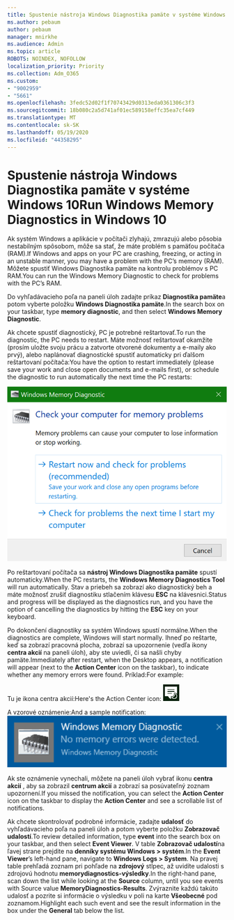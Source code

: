 ```yaml
---
title: Spustenie nástroja Windows Diagnostika pamäte v systéme Windows 10
ms.author: pebaum
author: pebaum
manager: mnirkhe
ms.audience: Admin
ms.topic: article
ROBOTS: NOINDEX, NOFOLLOW
localization_priority: Priority
ms.collection: Adm_O365
ms.custom:
- "9002959"
- "5661"
ms.openlocfilehash: 3fedc52d02f1f70743429d0313eda0361306c3f3
ms.sourcegitcommit: 18b080c2a5d741af01ec589158effc35ea7cf449
ms.translationtype: MT
ms.contentlocale: sk-SK
ms.lasthandoff: 05/19/2020
ms.locfileid: "44358295"
---
```

# <a name="run-windows-memory-diagnostics-in-windows-10"></a><span data-ttu-id="28663-102">Spustenie nástroja Windows Diagnostika pamäte v systéme Windows 10</span><span class="sxs-lookup"><span data-stu-id="28663-102">Run Windows Memory Diagnostics in Windows 10</span></span>

<span data-ttu-id="28663-103">Ak systém Windows a aplikácie v počítači zlyhajú, zmrazujú alebo pôsobia nestabilným spôsobom, môže sa stať, že máte problém s pamäťou počítača (RAM).</span><span class="sxs-lookup"><span data-stu-id="28663-103">If Windows and apps on your PC are crashing, freezing, or acting in an unstable manner, you may have a problem with the PC’s memory (RAM).</span></span> <span data-ttu-id="28663-104">Môžete spustiť Windows Diagnostika pamäte na kontrolu problémov s PC RAM.</span><span class="sxs-lookup"><span data-stu-id="28663-104">You can run the Windows Memory Diagnostic to check for problems with the PC’s RAM.</span></span>

<span data-ttu-id="28663-105">Do vyhľadávacieho poľa na paneli úloh zadajte príkaz **Diagnostika pamäte**a potom vyberte položku **Windows Diagnostika pamäte**.</span><span class="sxs-lookup"><span data-stu-id="28663-105">In the search box on your taskbar, type **memory diagnostic**, and then select **Windows Memory Diagnostic**.</span></span> 

<span data-ttu-id="28663-106">Ak chcete spustiť diagnostický, PC je potrebné reštartovať.</span><span class="sxs-lookup"><span data-stu-id="28663-106">To run the diagnostic, the PC needs to restart.</span></span> <span data-ttu-id="28663-107">Máte možnosť reštartovať okamžite (prosím uložte svoju prácu a zatvorte otvorené dokumenty a e-maily ako prvý), alebo naplánovať diagnostické spustiť automaticky pri ďalšom reštartovaní počítača:</span><span class="sxs-lookup"><span data-stu-id="28663-107">You have the option to restart immediately (please save your work and close open documents and e-mails first), or schedule the diagnostic to run automatically the next time the PC restarts:</span></span>

![Windows Diagnostika pamäte](media/windows-memory-diagnostic.png)

<span data-ttu-id="28663-109">Po reštartovaní počítača sa **nástroj Windows Diagnostika pamäte** spustí automaticky.</span><span class="sxs-lookup"><span data-stu-id="28663-109">When the PC restarts, the **Windows Memory Diagnostics Tool** will run automatically.</span></span> <span data-ttu-id="28663-110">Stav a priebeh sa zobrazí ako diagnostický beh a máte možnosť zrušiť diagnostiku stlačením klávesu **ESC** na klávesnici.</span><span class="sxs-lookup"><span data-stu-id="28663-110">Status and progress will be displayed as the diagnostics run, and you have the option of cancelling the diagnostics by hitting the **ESC** key on your keyboard.</span></span>

<span data-ttu-id="28663-111">Po dokončení diagnostiky sa systém Windows spustí normálne.</span><span class="sxs-lookup"><span data-stu-id="28663-111">When the diagnostics are complete, Windows will start normally.</span></span>
<span data-ttu-id="28663-112">Ihneď po reštarte, keď sa zobrazí pracovná plocha, zobrazí sa upozornenie (vedľa ikony **centra akcií** na paneli úloh), aby ste uviedli, či sa našli chyby pamäte.</span><span class="sxs-lookup"><span data-stu-id="28663-112">Immediately after restart, when the Desktop appears, a notification will appear (next to the **Action Center** icon on the taskbar), to indicate whether any memory errors were found.</span></span> <span data-ttu-id="28663-113">Príklad:</span><span class="sxs-lookup"><span data-stu-id="28663-113">For example:</span></span>

<span data-ttu-id="28663-114">Tu je ikona centra akcií:</span><span class="sxs-lookup"><span data-stu-id="28663-114">Here's the Action Center icon:</span></span> ![Ikona centra akcií](media/action-center-icon.png) 

<span data-ttu-id="28663-116">A vzorové oznámenie:</span><span class="sxs-lookup"><span data-stu-id="28663-116">And a sample notification:</span></span> ![Žiadne chyby pamäte](media/no-memory-errors.png)

<span data-ttu-id="28663-118">Ak ste oznámenie vynechali, môžete na paneli úloh vybrať ikonu **centra akcií** , aby sa zobrazil **centrum akcií** a zobrazí sa posúvateľný zoznam upozornení.</span><span class="sxs-lookup"><span data-stu-id="28663-118">If you missed the notification, you can select the **Action Center** icon  on the taskbar to display the **Action Center** and see a scrollable list of notifications.</span></span>

<span data-ttu-id="28663-119">Ak chcete skontrolovať podrobné informácie, zadajte **udalosť** do vyhľadávacieho poľa na paneli úloh a potom vyberte položku **Zobrazovač udalostí**.</span><span class="sxs-lookup"><span data-stu-id="28663-119">To review detailed information, type **event** into the search box on your taskbar, and then select **Event Viewer**.</span></span> <span data-ttu-id="28663-120">V table **Zobrazovač udalostí**na ľavej strane prejdite na **denníky systému Windows > systém**.</span><span class="sxs-lookup"><span data-stu-id="28663-120">In the **Event Viewer**’s left-hand pane, navigate to **Windows Logs > System**.</span></span> <span data-ttu-id="28663-121">Na pravej table prehľadá zoznam pri pohľade na **zdrojový** stĺpec, až uvidíte udalosti s zdrojovú hodnotu **memorydiagnostics-výsledky**.</span><span class="sxs-lookup"><span data-stu-id="28663-121">In the right-hand pane, scan down the list while looking at the **Source** column, until you see events with Source value **MemoryDiagnostics-Results**.</span></span> <span data-ttu-id="28663-122">Zvýraznite každú takúto udalosť a pozrite si informácie o výsledku v poli na karte **Všeobecné** pod zoznamom.</span><span class="sxs-lookup"><span data-stu-id="28663-122">Highlight each such event and see the result information in the box under the **General** tab below the list.</span></span>
